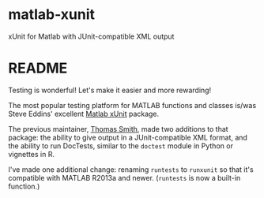 # matlab-xunit

xUnit for Matlab with JUnit-compatible XML output

# README

Testing is wonderful! Let's make it easier and more rewarding!

The most popular testing platform for MATLAB functions and classes is/was Steve Eddins' excellent [Matlab xUnit](http://www.mathworks.com/matlabcentral/fileexchange/22846-matlab-xunit-test-framework) package.

The previous maintainer, [Thomas Smith](https://github.com/tgs/), made two additions to that package: the ability to give output in a JUnit-compatible XML format, and the ability to run DocTests, similar to the ``doctest`` module in Python or vignettes in R.

I've made one additional change: renaming ``runtests`` to ``runxunit`` so that it's compatible with MATLAB R2013a and newer. (``runtests`` is now a built-in function.)
